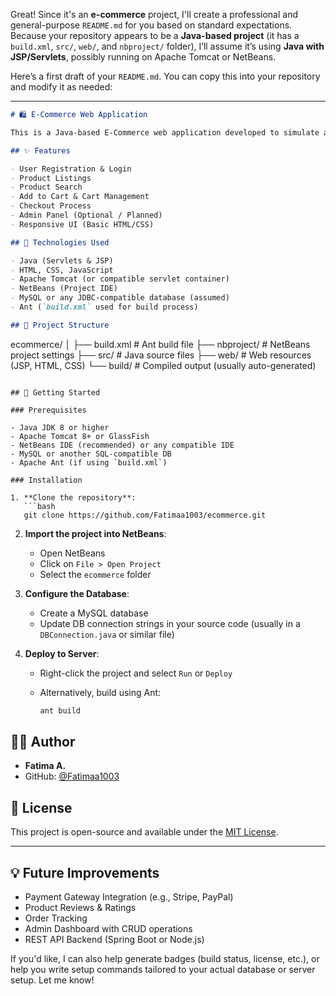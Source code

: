Great! Since it's an **e-commerce** project, I'll create a professional and general-purpose `README.md` for you based on standard expectations. Because your repository appears to be a **Java-based project** (it has a `build.xml`, `src/`, `web/`, and `nbproject/` folder), I’ll assume it’s using **Java with JSP/Servlets**, possibly running on Apache Tomcat or NetBeans.

Here’s a first draft of your `README.md`. You can copy this into your repository and modify it as needed:

---

```markdown
# 🛍️ E-Commerce Web Application

This is a Java-based E-Commerce web application developed to simulate an online shopping experience. The project supports product browsing, cart management, and user authentication functionalities.

## ✨ Features

- User Registration & Login
- Product Listings
- Product Search
- Add to Cart & Cart Management
- Checkout Process
- Admin Panel (Optional / Planned)
- Responsive UI (Basic HTML/CSS)

## 🔧 Technologies Used

- Java (Servlets & JSP)
- HTML, CSS, JavaScript
- Apache Tomcat (or compatible servlet container)
- NetBeans (Project IDE)
- MySQL or any JDBC-compatible database (assumed)
- Ant (`build.xml` used for build process)

## 📁 Project Structure

```

ecommerce/
│
├── build.xml              # Ant build file
├── nbproject/             # NetBeans project settings
├── src/                   # Java source files
├── web/                   # Web resources (JSP, HTML, CSS)
└── build/                 # Compiled output (usually auto-generated)

````

## 🚀 Getting Started

### Prerequisites

- Java JDK 8 or higher
- Apache Tomcat 8+ or GlassFish
- NetBeans IDE (recommended) or any compatible IDE
- MySQL or another SQL-compatible DB
- Apache Ant (if using `build.xml`)

### Installation

1. **Clone the repository**:
   ```bash
   git clone https://github.com/Fatimaa1003/ecommerce.git
````

2. **Import the project into NetBeans**:

   * Open NetBeans
   * Click on `File > Open Project`
   * Select the `ecommerce` folder

3. **Configure the Database**:

   * Create a MySQL database
   * Update DB connection strings in your source code (usually in a `DBConnection.java` or similar file)

4. **Deploy to Server**:

   * Right-click the project and select `Run` or `Deploy`
   * Alternatively, build using Ant:

     ```bash
     ant build
     ```

## 👩‍💻 Author

* **Fatima A.**
* GitHub: [@Fatimaa1003](https://github.com/Fatimaa1003)

## 📜 License

This project is open-source and available under the [MIT License](LICENSE).

---

## 💡 Future Improvements

* Payment Gateway Integration (e.g., Stripe, PayPal)
* Product Reviews & Ratings
* Order Tracking
* Admin Dashboard with CRUD operations
* REST API Backend (Spring Boot or Node.js)

If you'd like, I can also help generate badges (build status, license, etc.), or help you write setup commands tailored to your actual database or server setup. Let me know!
```
